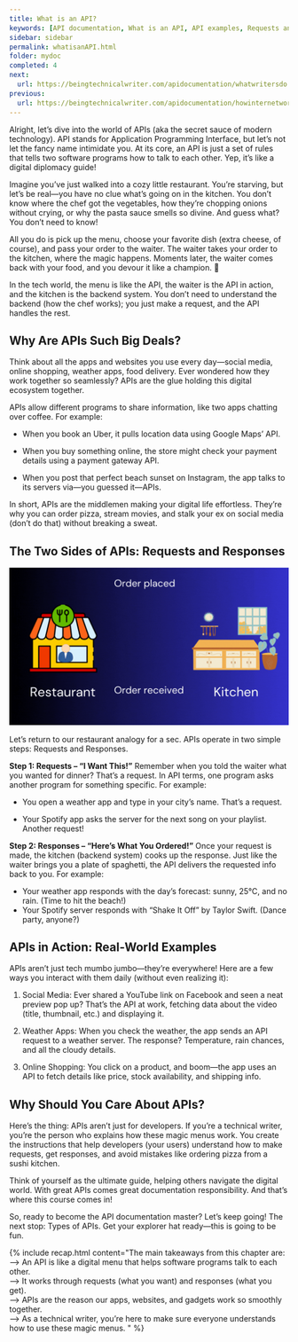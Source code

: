 ```yaml
---
title: What is an API?
keywords: [API documentation, What is an API, API examples, Requests and Responses, Types of APIs, Importance of APIs, Digital connectivity, Tech world, Online interactions, Digital communication, Tech lingo, Software connectors, Program interactions, Digital convenience, API, application programming interface, documentation, requests, responses, REST API, social media, weather apps, online shopping, introduction to APIs, learn about APIs, how APIs work, examples of APIs, API tutorial, API best practices, API design]
sidebar: sidebar
permalink: whatisanAPI.html
folder: mydoc
completed: 4
next:
  url: https://beingtechnicalwriter.com/apidocumentation/whatwritersdo.html
previous:
  url: https://beingtechnicalwriter.com/apidocumentation/howinternetworks.html
---
```


Alright, let’s dive into the world of APIs (aka the secret sauce of modern technology). API stands for Application Programming Interface, but let’s not let the fancy name intimidate you. At its core, an API is just a set of rules that tells two software programs how to talk to each other. Yep, it’s like a digital diplomacy guide!

Imagine you’ve just walked into a cozy little restaurant. You’re starving, but let’s be real—you have no clue what’s going on in the kitchen. You don’t know where the chef got the vegetables, how they’re chopping onions without crying, or why the pasta sauce smells so divine. And guess what? You don’t need to know!

All you do is pick up the menu, choose your favorite dish (extra cheese, of course), and pass your order to the waiter. The waiter takes your order to the kitchen, where the magic happens. Moments later, the waiter comes back with your food, and you devour it like a champion. 🍝

  <script async src="https://pagead2.googlesyndication.com/pagead/js/adsbygoogle.js?client=ca-pub-7149683584202371"
      crossorigin="anonymous"></script>
  <!-- AddTitleOne -->
  <ins class="adsbygoogle"
      style="display:block"
      data-ad-client="ca-pub-7149683584202371"
      data-ad-slot="7422872052"
      data-ad-format="auto"
      data-full-width-responsive="true"></ins>
  <script>
      (adsbygoogle = window.adsbygoogle || []).push({});
  </script>

In the tech world, the menu is like the API, the waiter is the API in action, and the kitchen is the backend system. You don’t need to understand the backend (how the chef works); you just make a request, and the API handles the rest.

## Why Are APIs Such Big Deals?
Think about all the apps and websites you use every day—social media, online shopping, weather apps, food delivery. Ever wondered how they work together so seamlessly? APIs are the glue holding this digital ecosystem together.

APIs allow different programs to share information, like two apps chatting over coffee. For example:

- When you book an Uber, it pulls location data using Google Maps’ API.

- When you buy something online, the store might check your payment details using a payment gateway API.

- When you post that perfect beach sunset on Instagram, the app talks to its servers via—you guessed it—APIs.

In short, APIs are the middlemen making your digital life effortless. They’re why you can order pizza, stream movies, and stalk your ex on social media (don’t do that) without breaking a sweat.

## The Two Sides of APIs: Requests and Responses

<img src="./gif/Request&Response.gif" alt="Requests and Responses in APIs">

Let’s return to our restaurant analogy for a sec. APIs operate in two simple steps: Requests and Responses.

**Step 1: Requests – “I Want This!”**
Remember when you told the waiter what you wanted for dinner? That’s a request. In API terms, one program asks another program for something specific. For example:

- You open a weather app and type in your city’s name. That’s a request.

- Your Spotify app asks the server for the next song on your playlist. Another request!

**Step 2: Responses – “Here’s What You Ordered!”**
Once your request is made, the kitchen (backend system) cooks up the response. Just like the waiter brings you a plate of spaghetti, the API delivers the requested info back to you. For example:

- Your weather app responds with the day’s forecast: sunny, 25°C, and no rain. (Time to hit the beach!)
- Your Spotify server responds with “Shake It Off” by Taylor Swift. (Dance party, anyone?)

## APIs in Action: Real-World Examples

APIs aren’t just tech mumbo jumbo—they’re everywhere! Here are a few ways you interact with them daily (without even realizing it):

1. Social Media: Ever shared a YouTube link on Facebook and seen a neat preview pop up? That’s the API at work, fetching data about the video (title, thumbnail, etc.) and displaying it.

2. Weather Apps: When you check the weather, the app sends an API request to a weather server. The response? Temperature, rain chances, and all the cloudy details.

3. Online Shopping: You click on a product, and boom—the app uses an API to fetch details like price, stock availability, and shipping info.

## Why Should You Care About APIs?
Here’s the thing: APIs aren’t just for developers. If you’re a technical writer, you’re the person who explains how these magic menus work. You create the instructions that help developers (your users) understand how to make requests, get responses, and avoid mistakes like ordering pizza from a sushi kitchen.

Think of yourself as the ultimate guide, helping others navigate the digital world. With great APIs comes great documentation responsibility. And that’s where this course comes in!

So, ready to become the API documentation master? Let’s keep going! The next stop: Types of APIs. Get your explorer hat ready—this is going to be fun.

{% include recap.html content="The main takeaways from this chapter are:
<br>
--> An API is like a digital menu that helps software programs talk to each other.
<br>
--> It works through requests (what you want) and responses (what you get).
<br>
--> APIs are the reason our apps, websites, and gadgets work so smoothly together.
<br>
--> As a technical writer, you’re here to make sure everyone understands how to use these magic menus.
" %}